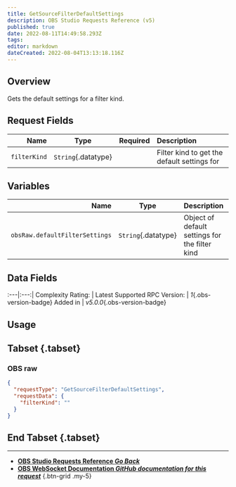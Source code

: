 ```yaml
---
title: GetSourceFilterDefaultSettings
description: OBS Studio Requests Reference (v5)
published: true
date: 2022-08-11T14:49:58.293Z
tags: 
editor: markdown
dateCreated: 2022-08-04T13:13:18.116Z
---
```


## Overview
Gets the default settings for a filter kind.

## Request Fields
Name | Type | Required| Description |
----:|:----:|:-------:|:------------|
`filterKind` | `String`{.datatype} | <i class="mdi mdi-check-bold"></i> | Filter kind to get the default settings for

## Variables
Name | Type | Description | 
----:|:---------:|:------------|
`obsRaw.defaultFilterSettings` | `String`{.datatype} | Object of default settings for the filter kind

## Data Fields
:---|:---:|
Complexity Rating: | <span class="stars stars--3"></span>
Latest Supported RPC Version: | *1*{.obs-version-badge}
Added in | *v5.0.0*{.obs-version-badge}

## Usage
## Tabset {.tabset}
### OBS raw
```json
{
  "requestType": "GetSourceFilterDefaultSettings",
  "requestData": {
    "filterKind": ""
  }
}
```
## End Tabset {.tabset}

---

- [<i class="mdi mdi-chevron-left"></i>**OBS Studio Requests Reference *Go Back***](/en/Broadcasters/OBS/Requests)
- [<i class="mdi mdi-github"></i> **OBS WebSocket Documentation *GitHub documentation for this request***](https://github.com/obsproject/obs-websocket/blob/master/docs/generated/protocol.md#getsourcefilterdefaultsettings)
{.btn-grid .my-5}